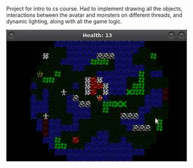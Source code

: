 Project for intro to cs course. Had to implement drawing all the objects, interactions between the avatar and monsters on different threads, and dynamic lighting, along with all the game logic. 

![game screenshot](ultima.png)
